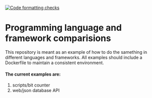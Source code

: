 [![Code formatting checks](https://github.com/andrewguest/language-and-framework-reference/actions/workflows/code-quality.yaml/badge.svg?branch=main)](https://github.com/andrewguest/language-and-framework-reference/actions/workflows/code-quality.yaml)

# Programming language and framework comparisions

This repository is meant as an example of how to do the samething in different languages and frameworks.
All examples should include a Dockerfile to maintain a consistent environment.

#### The current examples are:
1. scripts/bit counter
2. web/json database API
